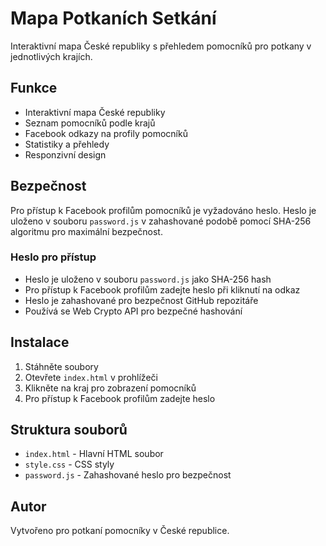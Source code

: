 # Mapa Potkaních Setkání

Interaktivní mapa České republiky s přehledem pomocníků pro potkany v jednotlivých krajích.

## Funkce

- Interaktivní mapa České republiky
- Seznam pomocníků podle krajů
- Facebook odkazy na profily pomocníků
- Statistiky a přehledy
- Responzivní design

## Bezpečnost

Pro přístup k Facebook profilům pomocníků je vyžadováno heslo. Heslo je uloženo v souboru `password.js` v zahashované podobě pomocí SHA-256 algoritmu pro maximální bezpečnost.

### Heslo pro přístup
- Heslo je uloženo v souboru `password.js` jako SHA-256 hash
- Pro přístup k Facebook profilům zadejte heslo při kliknutí na odkaz
- Heslo je zahashované pro bezpečnost GitHub repozitáře
- Používá se Web Crypto API pro bezpečné hashování

## Instalace

1. Stáhněte soubory
2. Otevřete `index.html` v prohlížeči
3. Klikněte na kraj pro zobrazení pomocníků
4. Pro přístup k Facebook profilům zadejte heslo

## Struktura souborů

- `index.html` - Hlavní HTML soubor
- `style.css` - CSS styly
- `password.js` - Zahashované heslo pro bezpečnost

## Autor

Vytvořeno pro potkaní pomocníky v České republice.
